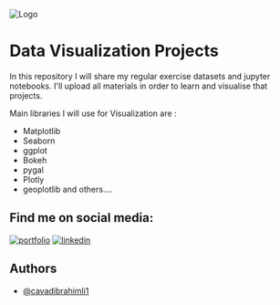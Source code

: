 ![Logo](https://miro.medium.com/max/1152/1*d4zkPDg9EmViFVWR1YwBtg.gif)


# Data Visualization Projects

In this repository I will share my regular exercise datasets and jupyter notebooks. I'll upload all materials in order to learn and visualise that projects.

Main libraries I will use for Visualization are :
 - Matplotlib
 - Seaborn
 - ggplot
 - Bokeh
 - pygal
 - Plotly
 - geoplotlib
and others....

 

## Find me on social media:
[![portfolio](https://img.shields.io/badge/my_portfolio-000?style=for-the-badge&logo=ko-fi&logoColor=white)](https://cavadibrahimli1.github.io/javadibrahimli1.github.io/)
[![linkedin](https://img.shields.io/badge/linkedin-0A66C2?style=for-the-badge&logo=linkedin&logoColor=white)](https://www.linkedin.com/in/cavadibrahimli/)



## Authors

- [@cavadibrahimli1](https://www.github.com/cavadibrahimli1)

